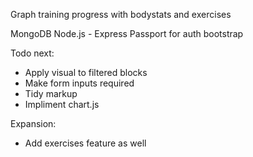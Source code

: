 Graph training progress with bodystats and exercises

MongoDB
Node.js - Express
Passport for auth
bootstrap

Todo next:
 - Apply visual to filtered blocks
 - Make form inputs required
 - Tidy markup
 - Impliment chart.js

 Expansion:
 - Add exercises feature as well